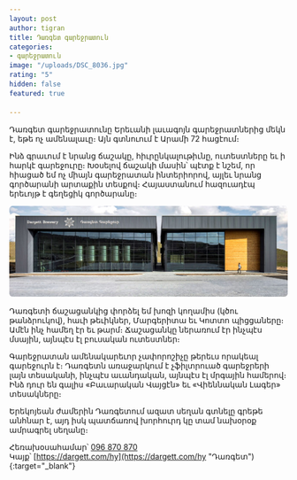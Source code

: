 ```yaml
---
layout: post
author: tigran
title: Դառգետ գարեջրատուն
categories:
- գարեջրատուն
image: "/uploads/DSC_8036.jpg"
rating: "5"
hidden: false
featured: true

---
```

Դառգետ գարեջրատունը Երեւանի լաւագոյն գարեջրատներից մեկն է, եթե ոչ ամենալաւը։ Այն գտնուում է Արամի 72 հացէում։

Ինձ գրաւում է նրանց ճաշակը, հիւրընկալութիւնը, ուտեստները եւ ի հարկէ գարեջուրը։ Խօսելով ճաշակի մասին՝ պէտք է նշեմ, որ հիացած եմ ոչ միայն գարեջրատան ինտերիորով, այլեւ նրանց գործարանի արտաքին տեսքով։ Հայաստանում հազուադէպ երեւոյթ է գեղեցիկ գործարանը։

![](/uploads/brewery-image.jpg)

Դառգետի ճաշացանկից փորձել եմ խոզի կողամիս (կծու թանձրուկով), հաւի թեւիկներ, Մարգերիտա եւ Կոտտո պիցցաները։ Ամէն ինչ համեղ էր եւ թարմ։ Ճաշացանկը ներառում էր ինչպէս մսային, այնպէս էլ բուսական ուտեստներ։

Գարեջրատան ամենակարեւոր չափորոշիչը թերեւս որակեալ գարեջուրն է։ Դառգետն առաջարկում է չֆիլտրուած գարեջրերի լայն տեսականի, ինչպէս աւանդական, այնպէս էլ մրգային համերով։ Ինձ դուր են գալիս «Բաւարական Վայցէն» եւ «Վիեննական Լագեր» տեսակները։

Երեկոյեան ժամերին Դառգետում ազատ սեղան գտնելը գրեթե անհնար է, այդ իսկ պատճառով խորհուրդ կը տամ նախօրօք ամրագրել սեղանը։

Հեռախօսահամար՝ [096 870 870](tel:+37496870870)  
Կայք՝ [https://dargett.com/hy](https://dargett.com/hy "Դառգետ"){:target="_blank"}